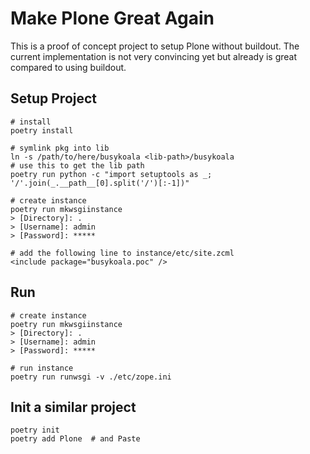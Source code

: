 # Make Plone Great Again

This is a proof of concept project to setup Plone without buildout.
The current implementation is not very convincing yet but already is great
compared to using buildout.

## Setup Project

```
# install
poetry install

# symlink pkg into lib
ln -s /path/to/here/busykoala <lib-path>/busykoala
# use this to get the lib path
poetry run python -c "import setuptools as _; '/'.join(_.__path__[0].split('/')[:-1])"

# create instance
poetry run mkwsgiinstance
> [Directory]: .
> [Username]: admin
> [Password]: *****

# add the following line to instance/etc/site.zcml
<include package="busykoala.poc" />
```

## Run

```
# create instance
poetry run mkwsgiinstance
> [Directory]: .
> [Username]: admin
> [Password]: *****

# run instance
poetry run runwsgi -v ./etc/zope.ini
```

## Init a similar project

```
poetry init
poetry add Plone  # and Paste
```
